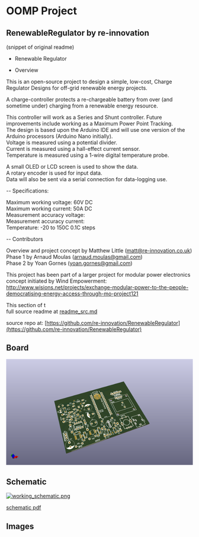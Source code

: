 # OOMP Project  
## RenewableRegulator  by re-innovation  
  
(snippet of original readme)  
  
- Renewable Regulator  
  
- Overview  
  
This is an open-source project to design a simple, low-cost, Charge Regulator Designs for off-grid renewable energy projects.  
  
A charge-controller protects a re-chargeable battery from over (and sometime under) charging from a renewable energy resource.  
  
This controller will work as a Series and Shunt controller. Future improvements include working as a Maximum Power Point Tracking.  
The design is based upon the Arduino IDE and will use one version of the Arduino processors (Arduino Nano initially).  
Voltage is measured using a potential divider.  
Current is measured using a hall-effect current sensor.  
Temperature is measured using a 1-wire digital temperature probe.  
  
A small OLED or LCD screen is used to show the data.  
A rotary encoder is used for input data.  
Data will also be sent via a serial connection for data-logging use.  
  
  
-- Specifications:  
  
Maximum working voltage: 60V DC  
Maximum working current: 50A DC  
Measurement accuracy voltage:  
Measurement accuracy current:  
Temperature: -20 to 150C 0.1C steps  
  
  
  
-- Contributors  
  
Overview and project concept by Matthew Little (matt@re-innovation.co.uk)  
Phase 1 by Arnaud Moulas (arnaud.moulas@gmail.com)  
Phase 2 by Yoan Gornes (yoan.gornes@gmail.com)  
  
This project has been part of a larger project for modular power electronics concept initiated by Wind Empowerment:  
http://www.wisions.net/projects/exchange-modular-power-to-the-people-democratising-energy-access-through-mo-project121  
  
This section of t  
  full source readme at [readme_src.md](readme_src.md)  
  
source repo at: [https://github.com/re-innovation/RenewableRegulator](https://github.com/re-innovation/RenewableRegulator)  
## Board  
  
[![working_3d.png](working_3d_600.png)](working_3d.png)  
## Schematic  
  
[![working_schematic.png](working_schematic_600.png)](working_schematic.png)  
  
[schematic pdf](working_schematic.pdf)  
## Images  
